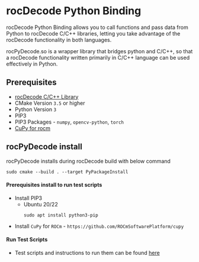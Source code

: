 # rocDecode Python Binding

rocDecode Python Binding allows you to call functions and pass data from Python to rocDecode C/C++ libraries,
letting you take advantage of the rocDecode functionality in both languages.

rocPyDecode.so is a wrapper library that bridges python and C/C++, so that a rocDecode functionality
written primarily in C/C++ language can be used effectively in Python.

## Prerequisites
* [rocDecode C/C++ Library](https://github.com/ROCm/rocDecode)
* CMake Version `3.5` or higher
* Python Version `3`
* PIP3
* PIP3 Packages - `numpy`, `opencv-python`, `torch`
* [CuPy for rocm](https://github.com/ROCmSoftwarePlatform/cupy)

## rocPyDecode install

rocPyDecode installs during rocDecode build with below command
```
sudo cmake --build . --target PyPackageInstall
```

#### Prerequisites install to run test scripts

* Install PIP3
  + Ubuntu 20/22
    ```
    sudo apt install python3-pip
    ```
* Install `CuPy` for `ROCm` - `https://github.com/ROCmSoftwarePlatform/cupy`

#### Run Test Scripts
* Test scripts and instructions to run them can be found [here](examples/)
